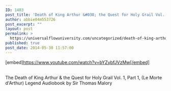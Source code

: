```yaml
---
ID: 1403
post_title: 'Death of King Arthur &#038; the Quest for Holy Grail Vol. 1, Pt 1, (Le Morte d&#8217;Arthur) Legend'
author: abbie04m553726
post_excerpt: ""
layout: post
permalink: >
  https://universalflowuniversity.com/uncategorized/death-of-king-arthur-the-quest-for-holy-grail-vol-1-pt-1-le-morte-darthur-legend/
published: true
post_date: 2014-05-30 11:57:00
---
```

[embed]https://www.youtube.com/watch?v=bYZybfJVzMw[/embed]</br></br>
<p>The Death of King Arthur & the Quest for Holy Grail Vol. 1, Part 1, (Le Morte d'Arthur) Legend Audiobook by  Sir Thomas Malory
</p>